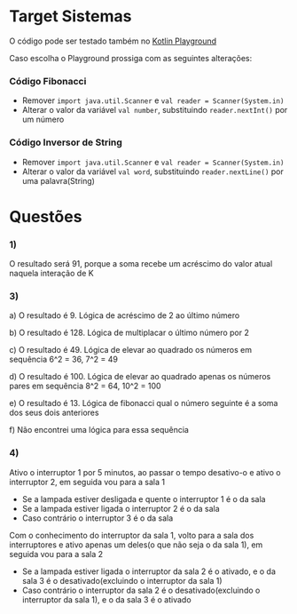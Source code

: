 # Target Sistemas

O código pode ser testado também no [Kotlin Playground](https://play.kotlinlang.org)

Caso escolha o Playground prossiga com as seguintes alterações:

### Código Fibonacci
- Remover `import java.util.Scanner` e `val reader = Scanner(System.in)`
- Alterar o valor da variável `val number`, substituindo `reader.nextInt()` por um número

### Código Inversor de String
- Remover `import java.util.Scanner` e `val reader = Scanner(System.in)`
- Alterar o valor da variável `val word`, substituindo `reader.nextLine()` por uma palavra(String)


# Questões


### 1)
O resultado será 91, porque a soma recebe um acréscimo do valor atual naquela interação de K

### 3)

a) O resultado é 9. Lógica de acréscimo de 2 ao último número

b) O resultado é 128. Lógica de multiplacar o último número por 2

c) O resultado é 49. Lógica de elevar ao quadrado os números em sequência 6^2 = 36, 7^2 = 49

d) O resultado é 100. Lógica de elevar ao quadrado apenas os números pares em sequência 8^2 = 64, 10^2 = 100

e) O resultado é 13. Lógica de fibonacci qual o número seguinte é a soma dos seus dois anteriores

f) Não encontrei uma lógica para essa sequência

### 4)

Ativo o interruptor 1 por 5 minutos, ao passar o tempo desativo-o e ativo o interruptor 2, em seguida vou para a sala 1

- Se a lampada estiver desligada e quente o interruptor 1 é o da sala
- Se a lampada estiver ligada o interruptor 2 é o da sala
- Caso contrário o interruptor 3 é o da sala

Com o conhecimento do interruptor da sala 1, volto para a sala dos interruptores e ativo apenas um deles(o que não seja o da sala 1), em seguida vou para a sala 2

- Se a lampada estiver ligada o interruptor da sala 2 é o ativado, e o da sala 3 é o desativado(excluindo o interruptor da sala 1)
- Caso contrário o interruptor da sala 2 é o desativado(excluindo o interruptor da sala 1), e o da sala 3 é o ativado
